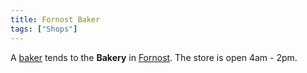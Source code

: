 ```yaml
---
title: Fornost Baker
tags: ["Shops"]
---
```

A [baker](baker "wikilink") tends to the **Bakery** in
[Fornost](Fornost "wikilink"). The store is open 4am - 2pm.
